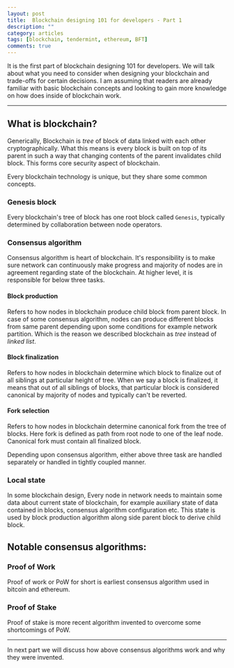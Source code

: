 ```yaml
---
layout: post
title:  Blockchain designing 101 for developers - Part 1
description: ""
category: articles
tags: [blockchain, tendermint, ethereum, BFT]
comments: true
---
```


It is the first part of blockchain designing 101 for developers. We will talk about what you need to 
consider when designing your blockchain and trade-offs for certain decisions. I am assuming that readers are 
already familiar with basic blockchain concepts and looking to gain more knowledge on how does inside of blockchain work.

-------

## What is blockchain?
Generically, Blockchain is *tree* of block of data linked with each other cryptographically. What this means is every block is built on top of its parent in such a way that changing contents of the parent invalidates child block. This forms core security aspect of blockchain.

Every blockchain technology is unique, but they share some common concepts.

### Genesis block
Every blockchain's tree of block has one root block called `Genesis`, typically determined by collaboration between node operators.

### Consensus algorithm
Consensus algorithm is heart of blockchain. It's responsibility is to make sure network can continuously make progress and majority of nodes are in agreement regarding state of the blockchain. At higher level, it is responsible for below three tasks.

#### Block production
Refers to how nodes in blockchain produce child block from parent block. In case of some consensus algorithm, nodes can produce different blocks from same parent depending upon some conditions for example network partition. Which is the reason we described blockchain as *tree* instead of *linked list*.  

#### Block finalization
Refers to how nodes in blockchain determine which block to finalize out of all siblings at particular height of tree. When we say a block is finalized, it means that out of all siblings of blocks, that particular block is considered canonical by majority of nodes and typically can't be reverted. 

#### Fork selection
Refers to how nodes in blockchain determine canonical fork from the tree of blocks. Here fork is defined as path from root node to one of the leaf node. Canonical fork must contain all finalized block.

Depending upon consensus algorithm, either above three task are handled separately or handled in tightly coupled manner.

### Local state
In some blockchain design, Every node in network needs to maintain some data about current state of blockchain, for example auxiliary state of data contained in blocks, consensus algorithm configuration etc. This state is used by block production algorithm along side parent block to derive child block.

## Notable consensus algorithms:

### Proof of Work
Proof of work or PoW for short is earliest consensus algorithm used in bitcoin and ethereum. 

### Proof of Stake
Proof of stake is more recent algorithm invented to overcome some shortcomings of PoW. 

--------

In next part we will discuss how above consensus algorithms work and why they were invented.
